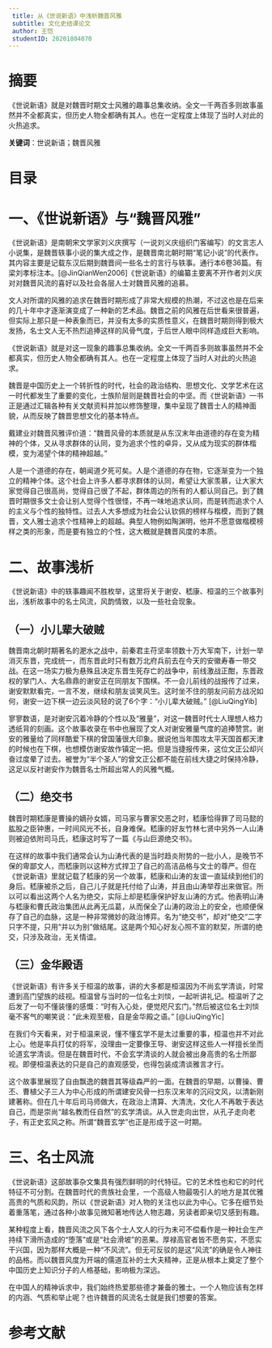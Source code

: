 ```yaml
---
 title: 从《世说新语》中浅析魏晋风雅
 subtitle: 文化史结课论文
 author: 王恺
 studentID: 20201804070
---
```


# 摘要

《世说新语》就是对魏晋时期文士风雅的趣事总集收纳。全文一千两百多则故事虽然并不全都真实，但历史人物全都确有其人。也在一定程度上体现了当时人对此的火热追求。

**关键词**：世说新语；魏晋风雅

# 目录

# 一、《世说新语》与“魏晋风雅”

《世说新语》是南朝宋文学家刘义庆撰写（一说刘义庆组织门客编写）的文言志人小说集，是魏晋轶事小说的集大成之作，是魏晋南北朝时期“笔记小说”的代表作。其内容主要是记载东汉后期到魏晋间一些名士的言行与轶事。通行本6卷36篇。有梁刘孝标注本。[@JinQianWen2006]《世说新语》的编纂主要离不开作者刘义庆对对魏晋风流的喜好以及社会各层人士对魏晋风雅的追慕。

文人对所谓的风雅的追求在魏晋时期形成了非常大规模的热潮，不过这也是在后来的几十年中才逐渐演变成了一种新的艺术品。魏晋之前的风雅在后世看来很普遍，但实际上那只是一种表象而已，并没有太多的实质性意义，在魏晋时期则得到极大发扬，名士文人无不热烈追捧这样的风骨气度，于后世人眼中同样造成巨大影响。

《世说新语》就是对这一现象的趣事总集收纳。全文一千两百多则故事虽然并不全都真实，但历史人物全都确有其人。也在一定程度上体现了当时人对此的火热追求。

魏晋是中国历史上一个转折性的时代，社会的政治结构、思想文化、文学艺术在这一时代都发生了重要的变化，士族阶层则是魏晋社会的中坚。而《世说新语》一书正是通过汇辑各种有关文献资料并加以修饰整理，集中呈现了魏晋士人的精神面貌，从而反映了魏晋思想文化的基本特点。

戴建业对魏晋风雅评价道：“魏晋风骨的本质就是从东汉末年由道德的存在变为精神的个体，又从寻求群体的认同，变为追求个性的卓异，又从成为现实的群体楷模，变为渴望个体的精神超越。”  

人是一个道德的存在，朝闻道夕死可矣。人是个道德的存在物，它逐渐变为一个独立的精神个体。这个社会上许多人都寻求群体的认同，希望让大家羡慕，让大家大家觉得自己很高尚，觉得自己很了不起，群体周边的所有的人都认同自己。到了魏晋时期很多文士会让别人觉得个性很怪，不再一味地追求认同，而是转而追求个人的主义与个性的独特性。过去人大多想成为社会公认钦佩的榜样与楷模，而到了魏晋，文人雅士追求个性精神上的超越。典型人物例如陶渊明，他并不愿意做楷模榜样之类的形象，而是要有独立的个性，这大概就是魏晋风度的本质。


# 二、故事浅析

《世说新语》中的轶事趣闻不胜枚举，这里将关于谢安、嵇康、桓温的三个故事列出，浅析故事中的名士风流，风韵情致，以及一些社会现象。

## （一）小儿辈大破贼

魏晋南北朝时期著名的淝水之战中，前秦君主苻坚率领数十万大军南下，计划一举消灭东晋，完成统一，而东晋此时只有数万北府兵前去在今天的安徽寿春一带交战。在这一场实力极为悬殊且决定东晋生死存亡的战争中，前线激战正酣，东晋政权的掌门人、大名鼎鼎的谢安正在同朋友下围棋。不一会儿前线的战报传了过来，谢安默默看完，一言不发，继续和朋友谈笑风生。这时坐不住的朋友问前方战况如何，谢安一边下棋一边云淡风轻的说了6个字：“小儿辈大破贼。” [@LiuQingYib]

寥寥数语，是对谢安沉着冷静的个性以及“雅量”，对这一魏晋时代士人理想人格力透纸背的刻画。这个故事收录在书中也展现了文人对谢安雅量气度的追捧赞赏。谢安的雅量给了同样酷爱下棋的曾国藩很大印象。据说他当年围攻太平天国首都天津的时候也在下棋，也想模仿谢安故作镇定一把。但是当捷报传来，这位文正公却兴奋过度晕了过去。被誉为“半个圣人”的曾文正公都不能在前线大捷之时保持冷静，这足以反衬谢安作为魏晋名士所超出常人的风雅气概。

## （二）绝交书

魏晋时期嵇康是曹操的嫡孙女婿，司马家与曹家交恶之时，嵇康恰得罪了司马懿的肱股之臣钟惠，一时间风光不长，自身难保。嵇康的好友竹林七贤中另外一人山涛则被迫依附司马氏，嵇康这时写了一篇《与山巨源绝交书》。

在这样的故事中我们通常会认为山涛代表的是当时趋炎附势的一批小人，是晚节不保的卑鄙文人，而嵇康则以这种方式捍卫了自己的高洁品格与文士的尊严。但在《世说新语》里就记载了嵇康的另一个故事，嵇康和山涛的友谊一直延续到他们的身后。嵇康被杀之后，自己儿子就是托付给了山涛，并且由山涛举荐出来做官。所以可以看出这两个人名为绝交，实际上却是嵇康保护好友山涛的方式。他表明山涛与嵇康和曹氏政治集团从此再无瓜葛，从而保全了山涛的政治上的安全，也顺便保存了自己的血脉，这是一种非常微妙的政治博弈。名为“绝交书”，却对”绝交“二字只字不提，只用“并以为别”做结尾。这是两个知心好友心照不宣的默契，所谓的绝交，只涉及政治，无关情谊。

## （三）金华殿语

《世说新语》有许多关于桓温的故事，讲的大多都是桓温因为不尚玄学清谈，时常遭到高门望族的歧视。桓温曾与当时的一位名士刘惔，一起听讲礼记。桓温听了之后发了一句不懂装懂的感慨：“时有入心处，便觉咫尺玄门。”然后被这位名士刘惔毫不客气的嘲笑说：“此未观至极，自是金华殿之语。” [@LiuQingYic]

在我们今天看来，对于桓温来说，懂不懂玄学不是太过重要的事，桓温也并不对此上心。他是率兵打仗的将军，没理由一定要像王导、谢安这样这些人一样擅长坐而论道玄学清谈。但是在魏晋时代，不会玄学清谈的人就会被出身高贵的名士所鄙视。即便桓温表达的只是自己的直观感受，也得包装成清谈雅言才行。

这个故事里展现了自由飘逸的魏晋其等级森严的一面。在魏晋的早期，以曹操、曹丕、曹植父子三人为中心形成的所谓建安风骨一扫东汉末年的沉闷文风，以清新刚建著称。但在几十年后司马师做大，在政治上清算、大清洗，文化人不再敢于表达自己，而是崇尚“越名教而任自然”的玄学清谈。从入世走向出世，从孔子走向老子，有正史玄风之称。所谓“魏晋玄学”也正是形成于这一时期。

# 三、名士风流

《世说新语》这部故事杂文集具有强烈鲜明的时代特征。它的艺术性也和它的时代特征不可分割。在魏晋时代的贵族社会里，一个高级人物最吸引人的地方是其优雅高贵的气质和风韵，所以《世说新语》对人物的关注也以此为中心。它多在细节处着重落笔，通过各种小故事见微知著地传达人物志趣，另读者即亲切又感到有趣。

某种程度上看，魏晋风流之风下各个士人文人的行为未可不偿看作是一种社会生产持续下滑所造成的“堕落”或是“社会滑坡”的恶果。厚禄高官者皆不愿务实，不愿实干兴国，因为那样大概是一种“不风流”。但无可反驳的是这“风流”的确是令人神往的品格。而以魏晋风度为开端的儒道互补的士大夫精神，正是从根本上奠定了整个中国历史上知识分子的人格基础，影响极为深远。

在中国人的精神诉求中，我们始终热爱那些德才兼备的雅士。一个人物应该有怎样的内涵、气质和举止呢？也许魏晋的风流名士就是我们想要的答案。

# 参考文献

